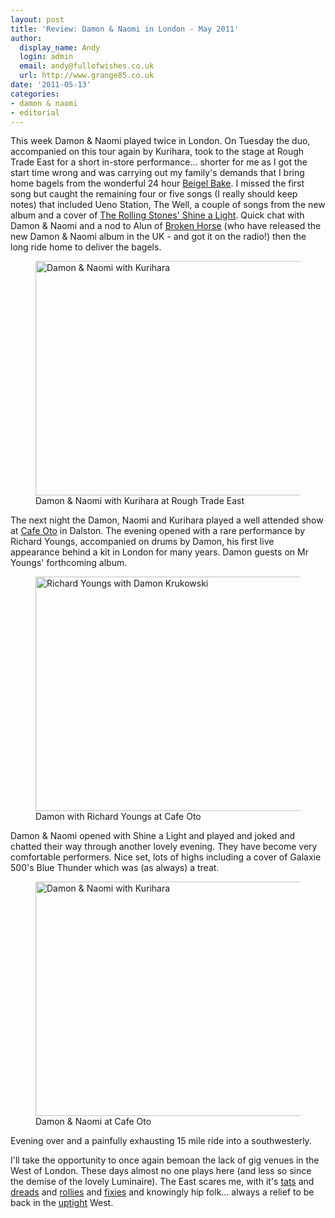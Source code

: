 ```yaml
---
layout: post
title: 'Review: Damon & Naomi in London - May 2011'
author:
  display_name: Andy
  login: admin
  email: andy@fullofwishes.co.uk
  url: http://www.grange85.co.uk
date: '2011-05-13'
categories:
- damon & naomi
- editorial
---
```

<p>This week Damon & Naomi played twice in London. On Tuesday the duo, accompanied on this tour again by Kurihara, took to the stage at Rough Trade East for a short in-store performance... shorter for me as I got the start time wrong and was carrying out my family's demands that I bring home bagels from the wonderful 24 hour <a href="http://www.flickr.com/photos/dgbalancesrocks/74630552/">Beigel Bake</a>. I missed the first song but caught the remaining four or five songs (I really should keep notes) that included Ueno Station, The Well, a couple of songs from the new album and a cover of <a href="http://en.wikipedia.org/wiki/Shine_a_Light_%28song%29">The Rolling Stones' Shine a Light</a>. Quick chat with Damon & Naomi and a nod to Alun of <a href="http://www.brokenhorse.co.uk/">Broken Horse</a> (who have released the new Damon & Naomi album in the UK - and got it on the radio!) then the long ride home to deliver the bagels.</p>
<p><figure class="caption aligncenter"><a href="http://www.flickr.com/photos/grange85/5708369864/" title="Damon & Naomi with Kurihara by grange85, on Flickr"><img class="aligncenter" src="https://farm4.static.flickr.com/3009/5708369864_d342a98d90.jpg" width="500" height="375" alt="Damon & Naomi with Kurihara"></a><figcaption class="caption-text">Damon & Naomi with Kurihara at Rough Trade East</figcaption></figure></p>
<p>The next night the Damon, Naomi and Kurihara played a well attended show at <a href="http://www.cafeoto.co.uk/">Cafe Oto</a> in Dalston. The evening opened with a rare performance by Richard Youngs, accompanied on drums by Damon, his first live appearance behind a kit in London for many years. Damon guests on Mr Youngs' forthcoming album.</p>
<p><figure class="caption aligncenter"><a href="http://www.flickr.com/photos/grange85/5711251457/" title="Richard Youngs with Damon Krukowski by grange85, on Flickr"><img src="https://farm4.static.flickr.com/3188/5711251457_11f2422aa4.jpg" width="500" height="375" alt="Richard Youngs with Damon Krukowski"></a><figcaption class="caption-text">Damon with Richard Youngs at Cafe Oto</figcaption></figure></p>
<p>Damon & Naomi opened with Shine a Light and played and joked and chatted their way through another lovely evening. They have become very comfortable performers. Nice set, lots of highs including a cover of Galaxie 500's Blue Thunder which was (as always) a treat.</p>
<p><figure class="caption aligncenter"><a href="http://www.flickr.com/photos/grange85/5711252523/" title="Damon & Naomi with Kurihara by grange85, on Flickr"><img src="https://farm3.static.flickr.com/2790/5711252523_b0087187ae.jpg" width="500" height="375" alt="Damon & Naomi with Kurihara"></a><figcaption class="caption-text">Damon & Naomi at Cafe Oto</figcaption></figure></p>
<p>Evening over and a painfully exhausting 15 mile ride into a southwesterly.</p>
<p>I'll take the opportunity to once again bemoan the lack of gig venues in the West of London. These days almost no one plays here (and less so since the demise of the lovely Luminaire). The East scares me, with it's <a href="http://www.urbandictionary.com/define.php?term=tats">tats</a> and <a href="http://www.urbandictionary.com/define.php?term=dreads">dreads</a> and <a href="http://www.urbandictionary.com/define.php?term=rollies">rollies</a> and <a href="http://www.urbandictionary.com/define.php?term=fixies">fixies</a> and knowingly hip folk... always a relief to be back in the <a href="http://www.urbandictionary.com/define.php?term=uptight">uptight</a> West.</p>
